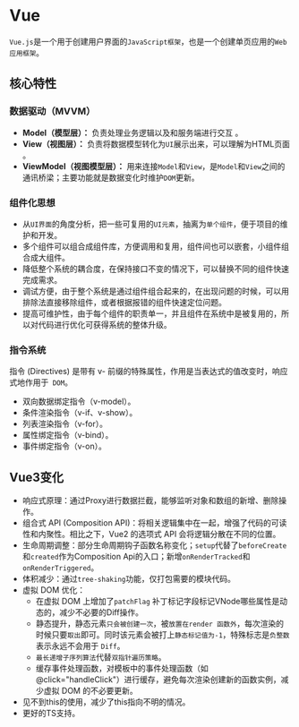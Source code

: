 # Vue

`Vue.js`是一个用于创建用户界面的`JavaScript框架`，也是一个创建单页应用的`Web应用框架`。

## **核心特性**

### **数据驱动（MVVM）**

- **Model（模型层）：** 负责处理业务逻辑以及和服务端进行交互  。
- **View（视图层）：**  负责将数据模型转化为`UI`展示出来，可以理解为HTML页面 。
- **ViewModel（视图模型层）：** 用来连接`Model`和`View`，是`Model`和`View`之间的通讯桥梁；主要功能就是数据变化时维护`DOM`更新。

###  组件化思想

- 从`UI界面`的角度分析，把一些可复用的`UI元素`，抽离为`单个组件`，便于项目的维护和开发。
- 多个组件可以组合成组件库，方便调用和复用，组件间也可以嵌套，小组件组合成大组件。  
-  降低整个系统的耦合度，在保持接口不变的情况下，可以替换不同的组件快速完成需求。
- 调试方便，由于整个系统是通过组件组合起来的，在出现问题的时候，可以用排除法直接移除组件，或者根据报错的组件快速定位问题。
- 提高可维护性，由于每个组件的职责单一，并且组件在系统中是被复用的，所以对代码进行优化可获得系统的整体升级。

### **指令系统**

指令 (Directives) 是带有 v- 前缀的特殊属性，作用是当表达式的值改变时，响应式地作用于` DOM`。

- 双向数据绑定指令（v-model）。
- 条件渲染指令（v-if、v-show）。
- 列表渲染指令（v-for）。
- 属性绑定指令（v-bind）。
- 事件绑定指令（v-on）。

##  Vue3变化

- 响应式原理：通过Proxy进行数据拦截，能够监听对象和数组的新增、删除操作。
- 组合式 API (Composition API)：将相关逻辑集中在一起，增强了代码的可读性和内聚性。相比之下，Vue2 的选项式 API 会将逻辑分散在不同的位置。
- 生命周期调整：部分生命周期钩子函数名称变化；`setup`代替了`beforeCreate`和`created`作为Composition Api的入口；新增`onRenderTracked`和`onRenderTriggered`。
- 体积减少：通过`tree-shaking`功能，仅打包需要的模块代码。
- 虚拟 DOM 优化：
  - 在虚拟 DOM 上增加了`patchFlag` 补丁标记字段标记VNode哪些属性是动态的，减少不必要的Diff操作。
  - 静态提升，静态元素`只会被创建一次`，被`放置在render 函数外`，每次渲染的时候只要`取出`即可。同时该元素会被打上`静态标记值为-1`，特殊标志是`负整数`表示永远不会用于 `Diff`。
  - `最长递增子序列算法`代替`双指针遍历策略`。
  - 缓存事件处理函数，对模板中的事件处理函数（如 @click="handleClick"）进行缓存，避免每次渲染创建新的函数实例，减少虚拟 DOM 的不必要更新。
- 见不到this的使用，减少了this指向不明的情况。
- 更好的TS支持。